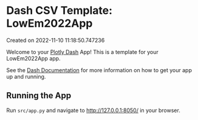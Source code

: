 # Dash CSV Template: LowEm2022App

Created on 2022-11-10 11:18:50.747236

Welcome to your [Plotly Dash](https://plotly.com/dash/) App! This is a template for your LowEm2022App app.

See the [Dash Documentation](https://dash.plotly.com/introduction) for more information on how to get your app up and running.

## Running the App

Run `src/app.py` and navigate to http://127.0.0.1:8050/ in your browser.